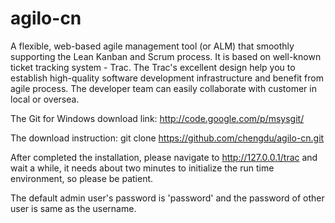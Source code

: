 agilo-cn
========


A flexible, web-based agile management tool (or ALM) that smoothly supporting the Lean Kanban and Scrum process.  It is based on well-known ticket tracking system - Trac. The Trac's excellent design help you to establish high-quality software development infrastructure and benefit from agile process. The developer team can easily collaborate with customer in local or oversea.

The Git for Windows download link:
http://code.google.com/p/msysgit/

The download instruction:
git clone https://github.com/chengdu/agilo-cn.git

After completed the installation, please navigate to http://127.0.0.1/trac and wait a while, it needs about two minutes to initialize the run time environment, so please be patient.

The default admin user's password is 'password' and the password of other user is same as the username.


